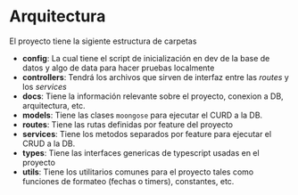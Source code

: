 # Arquitectura

El proyecto tiene la sigiente estructura de carpetas

- **config**: La cual tiene el script de inicialización en dev de la base de datos y algo de data para hacer pruebas localmente
- **controllers**: Tendrá los archivos que sirven de interfaz entre las _routes_ y los _services_
- **docs**: Tiene la información relevante sobre el proyecto, conexion a DB, arquitectura, etc.
- **models**: Tiene las clases `moongose` para ejecutar el CURD a la DB.
- **routes**: Tiene las rutas definidas por feature del proyecto
- **services**: Tiene los metodos separados por feature para ejecutar el CRUD a la DB.
- **types**: Tiene las interfaces genericas de typescript usadas en el proyecto
- **utils**: Tiene los utilitarios comunes para el proyecto tales como funciones de formateo (fechas o timers), constantes, etc.
